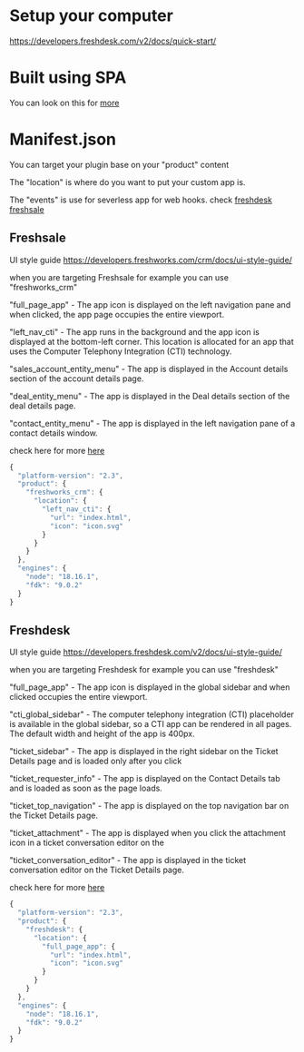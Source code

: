 # Setup your computer

https://developers.freshdesk.com/v2/docs/quick-start/

# Built using SPA

You can look on this for [more](https://fdk-spa-integration.netlify.app/react/#usage-of-existing-frontend-platform-features-in-react)

# Manifest.json

You can target your plugin base on your "product" content 

The "location" is where do you want to put your custom app is. 

The "events" is use for severless app for web hooks. check [freshdesk](https://developers.freshdesk.com/v2/docs/your-first-serverless-app/#) [freshsale](https://developers.freshworks.com/crm/docs/app-setup-events/)

## Freshsale

UI style guide https://developers.freshworks.com/crm/docs/ui-style-guide/

when you are targeting Freshsale for example you can use "freshworks_crm"

"full_page_app" - The app icon is displayed on the left navigation pane and when clicked, the app page occupies the entire viewport.

"left_nav_cti" - The app runs in the background and the app icon is displayed at the bottom-left corner. This location is allocated for an app that uses the Computer Telephony Integration (CTI) technology.

"sales_account_entity_menu" - The app is displayed in the Account details section of the account details page.

"deal_entity_menu" - The app is displayed in the Deal details section of the deal details page.

"contact_entity_menu" - The app is displayed in the left navigation pane of a contact details window.

check here for more [here](https://developers.freshworks.com/crm/docs/placeholders/)

```js
{
  "platform-version": "2.3",
  "product": {
    "freshworks_crm": {
      "location": {
        "left_nav_cti": {
          "url": "index.html",
          "icon": "icon.svg"
        }
      }
    }
  },
  "engines": {
    "node": "18.16.1",
    "fdk": "9.0.2"
  }
}
```

## Freshdesk

UI style guide https://developers.freshdesk.com/v2/docs/ui-style-guide/

when you are targeting Freshdesk for example you can use "freshdesk"

"full_page_app" - The app icon is displayed in the global sidebar and when clicked occupies the entire viewport.

"cti_global_sidebar" - The computer telephony integration (CTI) placeholder is available in the global sidebar, so a CTI app can be rendered in all pages. The default width and height of the app is 400px.

"ticket_sidebar" - The app is displayed in the right sidebar on the Ticket Details page and is loaded only after you click

"ticket_requester_info" - The app is displayed on the Contact Details tab and is loaded as soon as the page loads.

"ticket_top_navigation" - The app is displayed on the top navigation bar on the Ticket Details page.

"ticket_attachment" - The app is displayed when you click the attachment icon in a ticket conversation editor on the

"ticket_conversation_editor" - The app is displayed in the ticket conversation editor on the Ticket Details page.

check here for more [here](https://developers.freshdesk.com/v2/docs/placeholders/)

```js
{
  "platform-version": "2.3",
  "product": {
    "freshdesk": {
      "location": {
        "full_page_app": {
          "url": "index.html",
          "icon": "icon.svg"
        }
      }
    }
  },
  "engines": {
    "node": "18.16.1",
    "fdk": "9.0.2"
  }
}
```